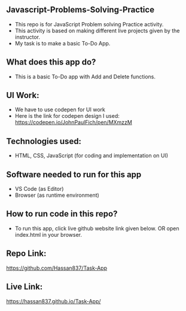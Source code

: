
## Javascript-Problems-Solving-Practice

- This repo is for JavaScript Problem solving Practice activity.
- This activity is based on making different live projects given by the instructor.
- My task is to make a basic To-Do App.

## What does this app do?

- This is a basic To-Do app with Add and Delete functions.

## UI Work:

- We have to use codepen for UI work
- Here is the link for codepen design I used:
    https://codepen.io/JohnPaulFich/pen/MXmzzM

## Technologies used:

- HTML, CSS, JavaScript (for coding and implementation on UI)

## Software needed to run for this app

- VS Code (as Editor)
- Browser (as runtime environment)

## How to run code in this repo?

- To run this app, click live github website link given below. OR
open index.html in your browser.

## Repo Link:

https://github.com/Hassan837/Task-App

## Live Link:

https://hassan837.github.io/Task-App/